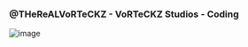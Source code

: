 ### @THeReALVoRTeCKZ - VoRTeCKZ Studios - Coding
![image](https://i.imgur.com/m1aCFl4.png](https://i.imgur.com/z7q1Stl.png)https://i.imgur.com/z7q1Stl.png)
